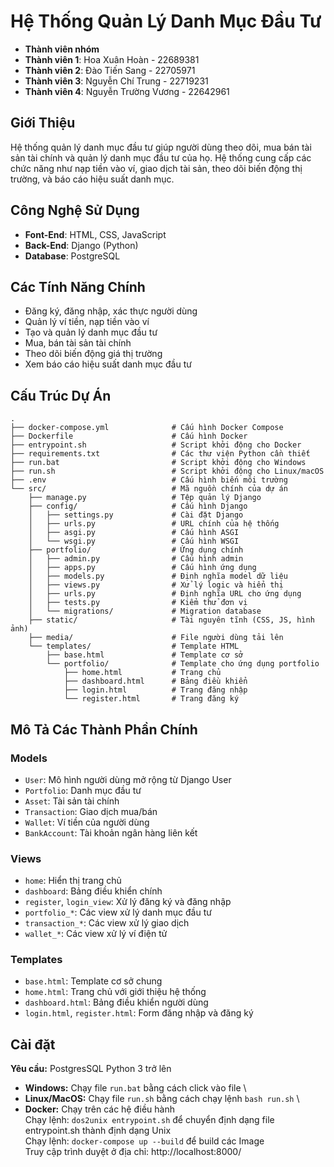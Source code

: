 # Hệ Thống Quản Lý Danh Mục Đầu Tư

- **Thành viên nhóm**
- **Thành viên 1**: Hoa Xuân Hoàn - 22689381
- **Thành viên 2**: Đào Tiến Sang - 22705971
- **Thành viên 3**: Nguyễn Chí Trung - 22719231
- **Thành viên 4**: Nguyễn Trường Vương - 22642961

## Giới Thiệu
Hệ thống quản lý danh mục đầu tư giúp người dùng theo dõi, mua bán tài sản tài chính và quản lý danh mục đầu tư của họ. Hệ thống cung cấp các chức năng như nạp tiền vào ví, giao dịch tài sản, theo dõi biến động thị trường, và báo cáo hiệu suất danh mục.

## Công Nghệ Sử Dụng
- **Font-End**: HTML, CSS, JavaScript
- **Back-End**: Django (Python)
- **Database**: PostgreSQL

## Các Tính Năng Chính
- Đăng ký, đăng nhập, xác thực người dùng
- Quản lý ví tiền, nạp tiền vào ví
- Tạo và quản lý danh mục đầu tư
- Mua, bán tài sản tài chính
- Theo dõi biến động giá thị trường
- Xem báo cáo hiệu suất danh mục đầu tư

## Cấu Trúc Dự Án
```
.
├── docker-compose.yml              # Cấu hình Docker Compose
├── Dockerfile                      # Cấu hình Docker
├── entrypoint.sh                   # Script khởi động cho Docker
├── requirements.txt                # Các thư viện Python cần thiết
├── run.bat                         # Script khởi động cho Windows
├── run.sh                          # Script khởi động cho Linux/macOS
├── .env                            # Cấu hình biến môi trường
└── src/                            # Mã nguồn chính của dự án
    ├── manage.py                   # Tệp quản lý Django
    ├── config/                     # Cấu hình Django
    │   ├── settings.py             # Cài đặt Django
    │   ├── urls.py                 # URL chính của hệ thống
    │   ├── asgi.py                 # Cấu hình ASGI
    │   └── wsgi.py                 # Cấu hình WSGI
    ├── portfolio/                  # Ứng dụng chính
    │   ├── admin.py                # Cấu hình admin
    │   ├── apps.py                 # Cấu hình ứng dụng
    │   ├── models.py               # Định nghĩa model dữ liệu
    │   ├── views.py                # Xử lý logic và hiển thị
    │   ├── urls.py                 # Định nghĩa URL cho ứng dụng
    │   ├── tests.py                # Kiểm thử đơn vị
    │   └── migrations/             # Migration database
    ├── static/                     # Tài nguyên tĩnh (CSS, JS, hình ảnh)
    ├── media/                      # File người dùng tải lên
    └── templates/                  # Template HTML
        ├── base.html               # Template cơ sở
        └── portfolio/              # Template cho ứng dụng portfolio
            ├── home.html           # Trang chủ
            ├── dashboard.html      # Bảng điều khiển
            ├── login.html          # Trang đăng nhập
            └── register.html       # Trang đăng ký
```

## Mô Tả Các Thành Phần Chính

### Models
- `User`: Mô hình người dùng mở rộng từ Django User
- `Portfolio`: Danh mục đầu tư
- `Asset`: Tài sản tài chính
- `Transaction`: Giao dịch mua/bán
- `Wallet`: Ví tiền của người dùng
- `BankAccount`: Tài khoản ngân hàng liên kết

### Views
- `home`: Hiển thị trang chủ
- `dashboard`: Bảng điều khiển chính
- `register`, `login_view`: Xử lý đăng ký và đăng nhập
- `portfolio_*`: Các view xử lý danh mục đầu tư
- `transaction_*`: Các view xử lý giao dịch
- `wallet_*`: Các view xử lý ví điện tử

### Templates
- `base.html`: Template cơ sở chung
- `home.html`: Trang chủ với giới thiệu hệ thống
- `dashboard.html`: Bảng điều khiển người dùng
- `login.html`, `register.html`: Form đăng nhập và đăng ký

## Cài đặt
**Yêu cầu:**
PostgresSQL
Python 3 trở lên

- **Windows:** Chạy file `run.bat` bằng cách click vào file \
- **Linux/MacOS:** Chạy file `run.sh` bằng cách chạy lệnh `bash run.sh` \
- **Docker:** Chạy trên các hệ điều hành \
    Chạy lệnh: `dos2unix entrypoint.sh` để chuyển định dạng file entrypoint.sh thành định dạng Unix \
    Chạy lệnh: `docker-compose up --build` để build các Image \
    Truy cập trình duyệt ở địa chỉ: http://localhost:8000/